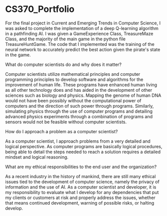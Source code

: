 # CS370_Portfolio

For the final project in Current and Emerging Trends in Computer Science, I was asked to complete the implementation of a deep Q-learning algorithm in a pathfinding AI. I was given a GameExperience Class, TreasureMaze Class, and the majority of the main game in the python file TreasureHuntGame. The code that I implemented was the training of the neural network to accurately predict the best action given the pirate's state in the game.

What do computer scientists do and why does it matter?

Computer scientists utilize mathematical principles and computer programming principles to develop software and algorithms for the improvement of human life. These programs have enhanced human living as all other technology does and has aided in the development of other sciences such as biology and physics. Mapping the genome of human DNA would not have been possibly without the computational power of computers and the direction of such power through programs. Similarly, simulating physics through the use of computer programs and detailing advanced physics experiments through a combination of programs and sensors would not be feasible without computer scientists.


How do I approach a problem as a computer scientist?

As a computer scientist, I approach problems from a very detailed and logical perspective. As computer programs are basically logical procedures, being able to detail the steps needed to reach a solution requires a detailed mindset and logical reasoning. 


What are my ethical responsibilities to the end user and the organization?

As a recent industry in the history of mankind, there are still many ethical issues tied to the development of computer science, namely the privacy of information and the use of AI. As a computer scientist and developer, it is my responsibility to evaluate what I develop for any dependencies that put my clients or customers at risk and properly address the issues, whether that means continued development, warning of possible risks, or halting develop. 
